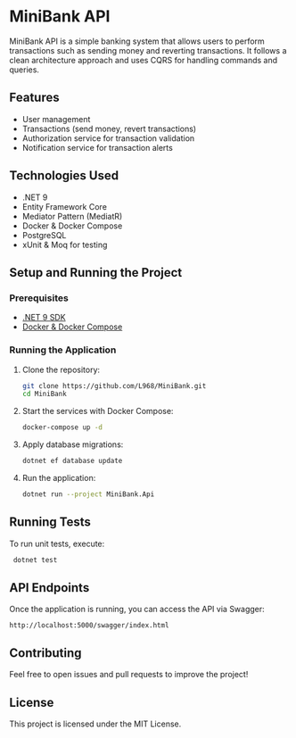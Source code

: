 # MiniBank API

MiniBank API is a simple banking system that allows users to perform transactions such as sending money and reverting transactions. It follows a clean architecture approach and uses CQRS for handling commands and queries.

## Features
- User management
- Transactions (send money, revert transactions)
- Authorization service for transaction validation
- Notification service for transaction alerts

## Technologies Used
- .NET 9
- Entity Framework Core
- Mediator Pattern (MediatR)
- Docker & Docker Compose
- PostgreSQL
- xUnit & Moq for testing

## Setup and Running the Project
### Prerequisites
- [.NET 9 SDK](https://dotnet.microsoft.com/en-us/download/dotnet/9.0)
- [Docker & Docker Compose](https://www.docker.com/get-started)

### Running the Application
1. Clone the repository:
   ```sh
   git clone https://github.com/L968/MiniBank.git
   cd MiniBank
   ```
2. Start the services with Docker Compose:
   ```sh
   docker-compose up -d
   ```
3. Apply database migrations:
   ```sh
   dotnet ef database update
   ```
4. Run the application:
   ```sh
   dotnet run --project MiniBank.Api
   ```

## Running Tests
To run unit tests, execute:
```sh
 dotnet test
```

## API Endpoints
Once the application is running, you can access the API via Swagger:
```
http://localhost:5000/swagger/index.html
```

## Contributing
Feel free to open issues and pull requests to improve the project!

## License
This project is licensed under the MIT License.
